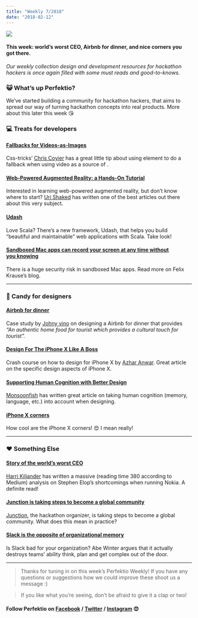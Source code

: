 ```yaml
---
title: "Weekly 7/2018"
date: "2018-02-12"
---
```


![](http://www.xn--lhteenlahti-l8a.fi/wp-content/uploads/2018/09/cdcb4-1kdur37sqlue5tiz6fc1mcg.png)

#### This week: world’s worst CEO, Airbnb for dinner, and nice corners you got there.

_Our weekly collection design and development resources for hackathon hackers is once again filled with some must reads and good-to-knows._

### 😺 What’s up Perfektio?

We’ve started building a community for hackathon hackers, that aims to spread our way of turning hackathon concepts into real products. More about this later this week 😘

### 💻 Treats for developers

#### [Fallbacks for Videos-as-Images](https://css-tricks.com/fallbacks-videos-images/)

Css-tricks’ [Chris Coyier](https://medium.com/u/a789923b5cad) has a great little tip about using <picture> element to do a fallback when using video as a source of <img>.

#### [Web-Powered Augmented Reality: a Hands-On Tutorial](https://medium.com/@urish/web-powered-augmented-reality-a-hands-on-tutorial-9e6a882e323e)

Interested in learning web-powered augmented reality, but don’t know where to start? [Uri Shaked](https://medium.com/u/355b1dfe86ae) has written one of the best articles out there about this very subject.

#### [Udash](https://udash.io/)

Love Scala? There’s a new framework, Udash, that helps you build “beautiful and maintainable” web applications with Scala. Take look!

#### [Sandboxed Mac apps can record your screen at any time without you knowing](https://krausefx.com/blog/mac-privacy-sandboxed-mac-apps-can-take-screenshots)

There is a huge security risk in sandboxed Mac apps. Read more on Felix Krause’s blog.

* * *

### 🍬 Candy for designers

#### [Airbnb for dinner](https://medium.com/@johnyvino/airbnb-for-dinner-ae692bcc1790)

Case study by [Johny vino](https://medium.com/u/d31e7ef6a63c) on designing a Airbnb for dinner that provides _“An authentic home food for tourist which provides a cultural touch for tourist”._

#### [Design For The iPhone X Like A Boss](https://uxdesign.cc/designing-for-the-iphone-x-part-1-6cbc7f30734d)

Crash course on how to design for iPhone X by [Azhar Anwar](https://medium.com/u/cc76ebbb7841). Great article on the specific design aspects of iPhone X.

#### [Supporting Human Cognition with Better Design](https://medium.com/swlh/supporting-human-cognition-with-better-design-49b607ad9c2e)

[Monsoonfish](https://medium.com/u/d8667d12afd8) has written great article on taking human cognition (memory, language, etc.) into account when designing.

#### [iPhone X corners](https://medium.com/tall-west/no-cutting-corners-on-the-iphone-x-97a9413b94e)

How cool are the iPhone X corners! 😍 I mean really!

* * *

### ❤️ Something Else

#### [Story of the world’s worst CEO](https://medium.com/@harrikiljander/operation-elop-6f2b043f52c5)

[Harri Kiljander](https://medium.com/u/ca6ec52131b2) has written a massive (reading time 380 according to Medium) analysis on Stephen Elop’s shortcomings when running Nokia. A definite read!

#### [Junction is taking steps to become a global community](https://blog.hackjunction.com/junction-2018-taking-steps-towards-a-global-community-8a2f5ee0f94d)

[Junction](https://medium.com/u/fe460b6a6ec7), the hackathon organizer, is taking steps to become a global community. What does this mean in practice?

#### [Slack is the opposite of organizational memory](https://abe-winter.github.io/plea%27s/help/2018/02/11/slack.html)

Is Slack bad for your organization? Abe Winter argues that it actually destroys teams’ ability think, plan and get complex out of the door.

* * *

> Thanks for tuning in on this week’s Perfektio Weekly! If you have any questions or suggestions how we could improve these shoot us a message :)

> If you like what you’re seeing, don’t be afraid to give it a clap or two!

#### Follow Perfektio on [Facebook](https://www.facebook.com/PerfektioOy/) / [Twitter](https://twitter.com/perfektio) / [Instagram](https://www.instagram.com/weareperfektio/) 😍
